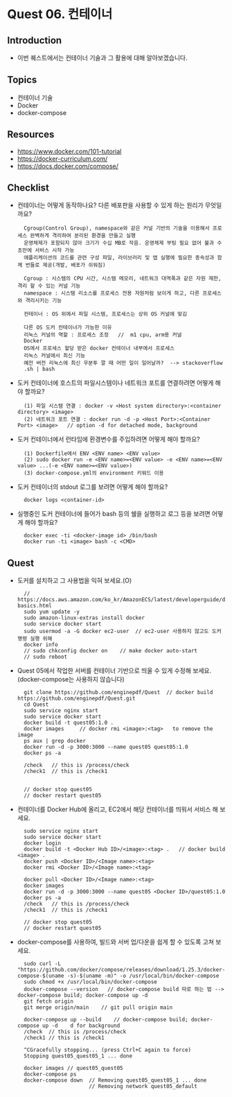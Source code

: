 # Quest 06. 컨테이너

## Introduction
* 이번 퀘스트에서는 컨테이너 기술과 그 활용에 대해 알아보겠습니다.

## Topics
* 컨테이너 기술
* Docker
* docker-compose

## Resources
* https://www.docker.com/101-tutorial
* https://docker-curriculum.com/
* https://docs.docker.com/compose/

## Checklist
* 컨테이너는 어떻게 동작하나요? 다른 배포판을 사용할 수 있게 하는 원리가 무엇일까요?

        Cgroup(Control Group), namespace와 같은 커널 기반의 기술을 이용해서 프로세스 완벽하게 격리하여 분리된 환경을 만들고 실행
        운영체제가 포함되지 않아 크기가 수십 MB로 작음. 운영체제 부팅 필요 없어 불과 수초만에 서비스 시작 가능
        애플리케이션의 코드를 관련 구성 파일, 라이브러리 및 앱 실행에 필요한 종속성과 함께 번들로 제공(개발, 배포가 쉬워짐)

        Cgroup : 시스템의 CPU 시간, 시스템 메모리, 네트워크 대역폭과 같은 자원 제한, 격리 할 수 있는 커널 기능
        namespace : 시스템 리소스를 프로세스 전용 자원처럼 보이게 하고, 다른 프로세스와 격리시키는 기능

        컨테이너 : OS 위에서 파일 시스템, 프로세스는 상위 OS 커널에 맞김

        다른 OS 도커 컨테이너가 가능한 이유
        리눅스 커널의 역할 : 프로세스 조정   //  m1 cpu, arm용 커널
        Docker
        OS에서 프로세스 할당 받은 docker 컨테이너 내부에서 프로세스 
        리눅스 커널에서 최신 기능
        예전 버전 리눅스에 최신 우분투 깔 때 어떤 일이 일어날까?  --> stackoverflow
        .sh | bash

* 도커 컨테이너에 호스트의 파일시스템이나 네트워크 포트를 연결하려면 어떻게 해야 할까요?

        (1) 파일 시스템 연결 : docker -v <Host system directory>:<container directory> <image>
        (2) 네트워크 포트 연결 : docker run -d -p <Host Port>:<Container Port> <image>   // option -d for detached mode, background

* 도커 컨테이너에서 런타임에 환경변수를 주입하려면 어떻게 해야 할까요?

        (1) Dockerfile에서 ENV <ENV name> <ENV value>
        (2) sudo docker run -e <ENV name>=<ENV value> -e <ENV name>=<ENV value> ...(-e <ENV name>=<ENV value>)
        (3) docker-compose.yml의 environment 키워드 이용


* 도커 컨테이너의 stdout 로그를 보려면 어떻게 해야 할까요?
    
        docker logs <container-id>

* 실행중인 도커 컨테이너에 들어가 bash 등의 쉘을 실행하고 로그 등을 보려면 어떻게 해야 할까요?

        docker exec -ti <docker-image id> /bin/bash
        docker run -ti <image> bash -c <CMD>

## Quest
* 도커를 설치하고 그 사용법을 익혀 보세요.(O)

        // https://docs.aws.amazon.com/ko_kr/AmazonECS/latest/developerguide/docker-basics.html
        sudo yum update -y
        sudo amazon-linux-extras install docker
        sudo service docker start
        sudo usermod -a -G docker ec2-user  // ec2-user 사용하지 않고도 도커 명령 실행 위해
        docker info
        // sudo chkconfig docker on    // make docker auto-start
        // sudo reboot

* Quest 05에서 작업한 서버를 컨테이너 기반으로 띄울 수 있게 수정해 보세요. (docker-compose는 사용하지 않습니다)

        git clone https://github.com/enginepdf/Quest  // docker build https://github.com/enginepdf/Quest.git
        cd Quest
        sudo service nginx start
        sudo service docker start
        docker build -t quest05:1.0 .
        docker images     // docker rmi <image>:<tag>   to remove the image
        ps aux | grep docker
        docker run -d -p 3000:3000 --name quest05 quest05:1.0
        docker ps -a

        /check   // this is /process/check
        /check1  // this is /check1


        // docker stop quest05
        // docker restart quest05


* 컨테이너를 Docker Hub에 올리고, EC2에서 해당 컨테이너를 띄워서 서비스 해 보세요.

        sudo service nginx start
        sudo service docker start
        docker login
        docker build -t <Docker Hub ID>/<image>:<tag> .   // docker build <image> . 
        docker push <Docker ID>/<Image name>:<tag>
        docker rmi <Docker ID>/<Image name>:<tag>
        
        docker pull <Docker ID>/<Image name>:<tag>
        docker images
        docker run -d -p 3000:3000 --name quest05 <Docker ID>/quest05:1.0
        docker ps -a
        /check   // this is /process/check
        /check1  // this is /check1

        // docker stop quest05
        // docker restart quest05


* docker-compose를 사용하여, 빌드와 서버 업/다운을 쉽게 할 수 있도록 고쳐 보세요.

        sudo curl -L "https://github.com/docker/compose/releases/download/1.25.3/docker-compose-$(uname -s)-$(uname -m)" -o /usr/local/bin/docker-compose
        sudo chmod +x /usr/local/bin/docker-compose
        docker-compose --version   // docker-compose build 따로 하는 법 --> docker-compose build; docker-compose up -d
        git fetch origin
        git merge origin/main    // git pull origin main

        docker-compose up --build    // docker-compose build; docker-compose up -d    d for background
        /check  // this is /process/check
        /check1 // this is /check1
        
        ^CGracefully stopping... (press Ctrl+C again to force)
        Stopping quest05_quest05_1 ... done

        docker images // quest05_quest05
        docker-compose ps
        docker-compose down  // Removing quest05_quest05_1 ... done
                             // Removing network quest05_default
